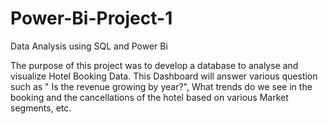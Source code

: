 # Power-Bi-Project-1
Data Analysis using SQL and Power Bi

The purpose of this project was to develop a database to analyse and visualize Hotel Booking Data.
This Dashboard will answer various question such as " Is the revenue growing by year?",
What trends do we see in the booking and the cancellations of the hotel based on various Market segments, etc.
